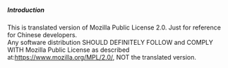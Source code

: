 
##### Introduction
This is translated version of Mozilla Public License 2.0. Just for reference for Chinese developers.    
Any software distribution SHOULD DEFINITELY FOLLOW and COMPLY WITH Mozilla Public License as described at:https://www.mozilla.org/MPL/2.0/, NOT the translated version.